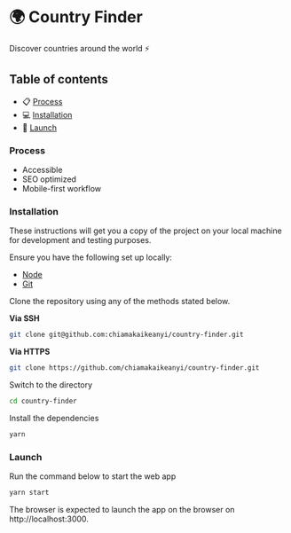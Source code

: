 # 🌍 Country Finder

Discover countries around the world ⚡️

<!-- ![Design preview](./design/desktop-preview.jpg) -->

## Table of contents

<!-- -   ✨ [Features](#features) -->

-   📋 [Process](#process)
-   💻 [Installation](#installation)
-   🚀 [Launch](#launch)

<!-- ### Features

-   View countries on the homepage
-   Search for a country
-   Filter countries by region
-   Click on a country to view detailed information
-   Click through to the border countries on the detail page
-   Toggle the color scheme between light and dark mode -->

### Process

-   Accessible
-   SEO optimized
-   Mobile-first workflow

### Installation

These instructions will get you a copy of the project on your local machine for development and testing purposes.

Ensure you have the following set up locally:

-   [Node](https://nodejs.org)
-   [Git](https://www.atlassian.com/git/tutorials/install-git)

Clone the repository using any of the methods stated below.

**Via SSH**

```sh
git clone git@github.com:chiamakaikeanyi/country-finder.git
```

**Via HTTPS**

```sh
git clone https://github.com/chiamakaikeanyi/country-finder.git
```

Switch to the directory

```sh
cd country-finder
```

Install the dependencies

```sh
yarn
```

### Launch

Run the command below to start the web app

```sh
yarn start
```

The browser is expected to launch the app on the browser on http://localhost:3000.

<!-- translations, internet connection fallback,  loading skeleton, tests, danger,  workflow, docker, grafana, kubernetes -->
